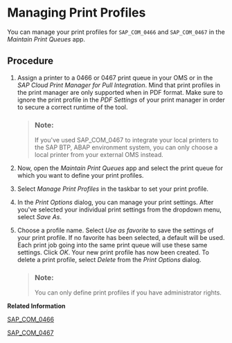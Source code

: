 <!-- loioa3b74f72fe854a4d877332590fff5608 -->

# Managing Print Profiles

You can manage your print profiles for `SAP_COM_0466` and `SAP_COM_0467` in the *Maintain Print Queues* app.



## Procedure

1.  Assign a printer to a 0466 or 0467 print queue in your OMS or in the *SAP Cloud Print Manager for Pull Integration*. Mind that print profiles in the print manager are only supported when in PDF format. Make sure to ignore the print profile in the *PDF Settings* of your print manager in order to secure a correct runtime of the tool.

    > ### Note:  
    > If you've used SAP\_COM\_0467 to integrate your local printers to the SAP BTP, ABAP environment system, you can only choose a local printer from your external OMS instead.

2.  Now, open the *Maintain Print Queues* app and select the print queue for which you want to define your print profiles.

3.  Select *Manage Print Profiles* in the taskbar to set your print profile.

4.  In the *Print Options* dialog, you can manage your print settings. After you've selected your individual print settings from the dropdown menu, select *Save As*.

5.  Choose a profile name. Select *Use as favorite* to save the settings of your print profile. If no favorite has been selected, a default will be used. Each print job going into the same print queue will use these same settings. Click *OK*. Your new print profile has now been created. To delete a print profile, select *Delete* from the *Print Options* dialog.

    > ### Note:  
    > You can only define print profiles if you have administrator rights.


**Related Information**  


[SAP\_COM\_0466](sap-com-0466-524c13a.md "This document describes the configuration steps that have to be carried out by customers to set up the integration between SAP BTP, ABAP environment and local printers using SAP_COM_0466.")

[SAP\_COM\_0467](sap-com-0467-523eb80.md "This document describes the configuration steps that have to be carried out by customers to set up the integration between SAP BTP, ABAP environment and local printers using SAP_COM_0467.")

